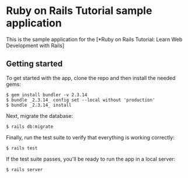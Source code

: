 # Ruby on Rails Tutorial sample application

This is the sample application for the
[*Ruby on Rails Tutorial:
Learn Web Development with Rails]

## Getting started

To get started with the app, clone the repo and then install the needed gems:

```
$ gem install bundler -v 2.3.14
$ bundle _2.3.14_ config set --local without 'production'
$ bundle _2.3.14_ install
```

Next, migrate the database:

```
$ rails db:migrate
```

Finally, run the test suite to verify that everything is working correctly:

```
$ rails test
```

If the test suite passes, you'll be ready to run the app in a local server:

```
$ rails server
```